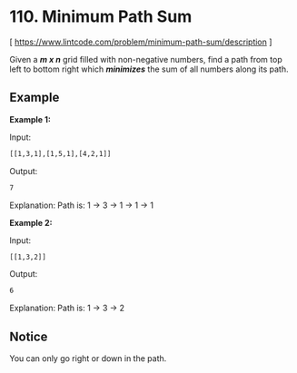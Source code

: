 # 110. Minimum Path Sum
[ https://www.lintcode.com/problem/minimum-path-sum/description ]

Given a ***m x n*** grid filled with non-negative numbers, find a path from top left to bottom right which ***minimizes*** the sum of all numbers along its path.

## Example
**Example 1:**

Input:
```sh
[[1,3,1],[1,5,1],[4,2,1]]
```
Output:
```sh
7
```
Explanation:
Path is: 1 -> 3 -> 1 -> 1 -> 1

**Example 2:**

Input:
```sh
[[1,3,2]]
```
Output:
```sh
6
```
Explanation:
Path is: 1 -> 3 -> 2

## Notice
You can only go right or down in the path.